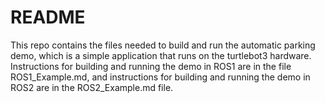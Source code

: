 # README #

This repo contains the files needed to build and run the automatic
parking demo, which is a simple application that runs on the turtlebot3
hardware. Instructions for building and running the demo in ROS1 are in the
file ROS1_Example.md, and instructions for building and running the demo in
ROS2 are in the ROS2_Example.md file.

